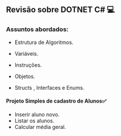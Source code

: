 ## Revisão sobre DOTNET C# :computer:

### Assuntos abordados:

- Estrutura de Algoritmos.

- Variáveis. 
- Instruções.
- Objetos.
- Structs , Interfaces e Enums.

#### Projeto Simples de cadastro de Alunos:white_check_mark:

- Inserir aluno novo.
- Listar os alunos.
- Calcular média geral.